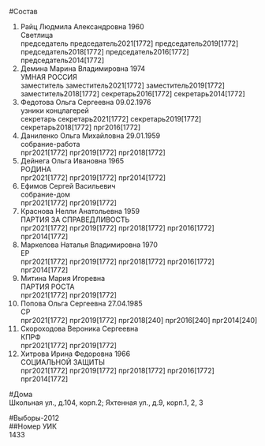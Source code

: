 #Состав  
1. Райц Людмила Александровна 1960  
    Светлица  
    председатель председатель2021[1772] председатель2019[1772] председатель2018[1772] председатель2016[1772] председатель2014[1772]  
2. Демина Марина Владимировна 1974  
    УМНАЯ РОССИЯ  
    заместитель заместитель2021[1772] заместитель2019[1772] заместитель2018[1772] секретарь2016[1772] секретарь2014[1772]  
3. Федотова Ольга Сергеевна 09.02.1976  
    узники концлагерей  
    секретарь секретарь2021[1772] секретарь2019[1772] секретарь2018[1772] прг2016[1772]  
4. Даниленко Ольга Михайловна 29.01.1959  
    собрание-работа  
    прг2021[1772] прг2019[1772] прг2018[1772]  
5. Дейнега Ольга Ивановна 1965  
    РОДИНА  
    прг2021[1772] прг2019[1772] прг2014[1772]  
6. Ефимов Сергей Васильевич  
    собрание-дом  
    прг2021[1772] прг2019[1772]  
7. Краснова Нелли Анатольевна 1959  
    ПАРТИЯ ЗА СПРАВЕДЛИВОСТЬ  
    прг2021[1772] прг2019[1772] прг2018[1772] прг2016[1772] прг2014[1772]  
8. Маркелова Наталья Владимировна 1970  
    ЕР  
    прг2021[1772] прг2019[1772] прг2018[1772] прг2016[1772] прг2014[1772]  
9. Митина Мария Игоревна  
    ПАРТИЯ РОСТА  
    прг2021[1772] прг2019[1772]  
10. Попова Ольга Сергеевна 27.04.1985  
    СР  
    прг2021[1772] прг2019[1772] прг2018[240] прг2016[240] прг2014[240]  
11. Скороходова Вероника Сергеевна  
    КПРФ  
    прг2021[1772] прг2019[1772]  
12. Хитрова Ирина Федоровна 1966  
    СОЦИАЛЬНОЙ ЗАЩИТЫ  
    прг2021[1772] прг2019[1772] прг2018[1772] прг2016[1772] прг2014[1772]  
  
#Дома  
Школьная ул., д.104, корп.2; Яхтенная ул., д.9, корп.1, 2, 3  
  
#Выборы-2012  
##Номер УИК  
1433  
